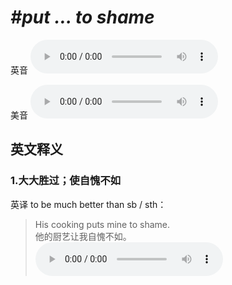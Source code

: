 # ***\#put … to shame*** 
英音
<audio src="./media/put … to shame1_AAC.aac" controls="controls"></audio>

美音
<audio src="./media/put … to shame2_AAC.aac" controls="controls"></audio>



  

英文释义
---
### 1.**大大胜过；使自愧不如**  
英译 to be much better than sb / sth：

 > His cooking puts mine to shame.  
 > 他的厨艺让我自愧不如。    
<audio src="./media/shame his cooking.aac" controls="controls"></audio>


